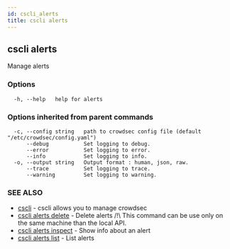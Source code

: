 ```yaml
---
id: cscli_alerts
title: cscli alerts
---
```

## cscli alerts

Manage alerts

### Options

```
  -h, --help   help for alerts
```

### Options inherited from parent commands

```
  -c, --config string   path to crowdsec config file (default "/etc/crowdsec/config.yaml")
      --debug           Set logging to debug.
      --error           Set logging to error.
      --info            Set logging to info.
  -o, --output string   Output format : human, json, raw.
      --trace           Set logging to trace.
      --warning         Set logging to warning.
```

### SEE ALSO

* [cscli](/cscli/cscli.md)	 - cscli allows you to manage crowdsec
* [cscli alerts delete](/cscli/cscli_alerts_delete.md)	 - Delete alerts
/!\ This command can be use only on the same machine than the local API.
* [cscli alerts inspect](/cscli/cscli_alerts_inspect.md)	 - Show info about an alert
* [cscli alerts list](/cscli/cscli_alerts_list.md)	 - List alerts

